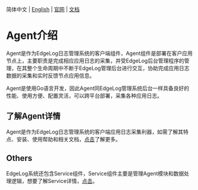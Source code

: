 简体中文 | [English](./README.md) | [官网](http://edgelog.devautoops.com) | [文档](http://edgelog.devautoops.com/help/)

# Agent介绍

Agent是作为EdgeLog日志管理系统的客户端组件，Agent组件是部署在客户应用节点上，主要职责是完成相应应用日志的采集，并受EdgeLog后台管理程序的管理，在其整个生命周期中不断于EdgeLog管理后台进行交互，协助完成应用日志数据的采集和实时反馈节点应用信息。

Agent是使用Go语言开发，因此Agent同EdgeLog管理系统后台一样具备良好的性能、使用方便、配置灵活，可以跨平台部署，采集各种应用日志。

## 了解Agent详情

Agent是作为EdgeLog日志管理系统的客户端应用日志采集利器，如需了解其特点、安装、使用帮助和相关文档，[点击](http://edgelog.devautoops.com/)了解更多。

## Others

EdgeLog系统还包含Service组件，Service组件主要是管理Agent模块和数据处理逻辑，想要了解Service详情，[点击](https://github.com/DevAutoOps/EdgeLog-Service)。


